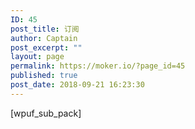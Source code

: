 ```yaml
---
ID: 45
post_title: 订阅
author: Captain
post_excerpt: ""
layout: page
permalink: https://moker.io/?page_id=45
published: true
post_date: 2018-09-21 16:23:30
---
```

[wpuf_sub_pack]
